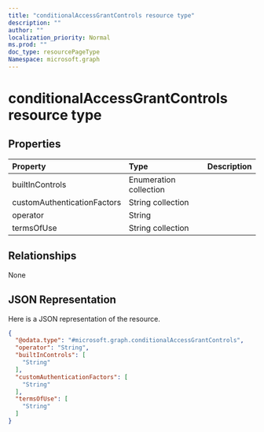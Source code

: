 ```yaml
---
title: "conditionalAccessGrantControls resource type"
description: ""
author: ""
localization_priority: Normal
ms.prod: ""
doc_type: resourcePageType
Namespace: microsoft.graph
---
```



# conditionalAccessGrantControls resource type



## Properties
|Property|Type|Description|
|:---|:---|:---|
|builtInControls|Enumeration collection||
|customAuthenticationFactors|String collection||
|operator|String||
|termsOfUse|String collection||

## Relationships
None

## JSON Representation
Here is a JSON representation of the resource.
<!-- {
  "blockType": "resource",
  "@odata.type": "microsoft.graph.conditionalAccessGrantControls"
}
-->
``` json
{
  "@odata.type": "#microsoft.graph.conditionalAccessGrantControls",
  "operator": "String",
  "builtInControls": [
    "String"
  ],
  "customAuthenticationFactors": [
    "String"
  ],
  "termsOfUse": [
    "String"
  ]
}
```

